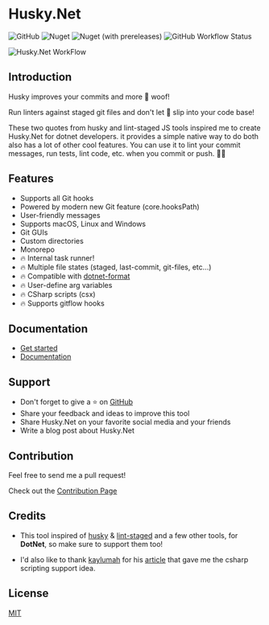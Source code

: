 # Husky.Net

![GitHub](https://img.shields.io/github/license/alirezanet/husky.net) ![Nuget](https://img.shields.io/nuget/dt/husky?color=%239100ff) ![Nuget (with prereleases)](https://img.shields.io/nuget/vpre/husky?label=latest) ![GitHub Workflow Status](https://img.shields.io/github/workflow/status/alirezanet/husky.net/Publish%20Packages?label=checks)

![Husky.Net WorkFlow](https://github.com/alirezanet/Husky.Net/blob/master/docs/.vuepress/public/workflow.jpg)

## Introduction

Husky improves your commits and more 🐶 woof!

Run linters against staged git files and don't let 💩 slip into your code base!

These two quotes from husky and lint-staged JS tools inspired me to create Husky.Net for dotnet developers. it provides a simple native way to do both also has a lot of other cool features. You can use it to lint your commit messages, run tests, lint code, etc. when you commit or push. 🚀🚀

## Features

- Supports all Git hooks
- Powered by modern new Git feature (core.hooksPath)
- User-friendly messages
- Supports macOS, Linux and Windows
- Git GUIs
- Custom directories
- Monorepo
- 🔥 Internal task runner!
- 🔥 Multiple file states (staged, last-commit, git-files, etc...)
- 🔥 Compatible with [dotnet-format](https://github.com/dotnet/format)
- 🔥 User-define arg variables
- 🔥 CSharp scripts (csx)
- 🔥 Supports gitflow hooks

## Documentation

- [Get started](https://alirezanet.github.io/Husky.Net/guide/getting-started)
- [Documentation](https://alirezanet.github.io/Husky.Net)

## Support

- Don't forget to give a ⭐ on [GitHub](https://github.com/alirezanet/husky.net)
- Share your feedback and ideas to improve this tool
- Share Husky.Net on your favorite social media and your friends
- Write a blog post about Husky.Net

## Contribution

Feel free to send me a pull request!

Check out the [Contribution Page](https://alirezanet.github.io/Husky.Net/contribution)

## Credits

- This tool inspired of [husky](https://github.com/typicode/husky) & [lint-staged](https://github.com/okonet/lint-staged) and a few other tools, for **DotNet**, so make sure to support them too!

- I'd also like to thank [kaylumah](https://github.com/kaylumah) for his [article](https://kaylumah.nl/2019/09/07/using-csharp-code-your-git-hooks.html) that gave me the csharp scripting support idea.

## License

[MIT](https://github.com/alirezanet/husky.net/blob/master/LICENSE)
